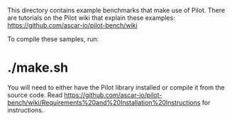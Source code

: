 This directory contains example benchmarks that make use of
Pilot. There are tutorials on the Pilot wiki that explain these
examples: https://github.com/ascar-io/pilot-bench/wiki

To compile these samples, run:

# ./make.sh

You will need to either have the Pilot library installed or compile it
from the source code. Read
https://github.com/ascar-io/pilot-bench/wiki/Requirements%20and%20Installation%20Instructions
for instructions.
